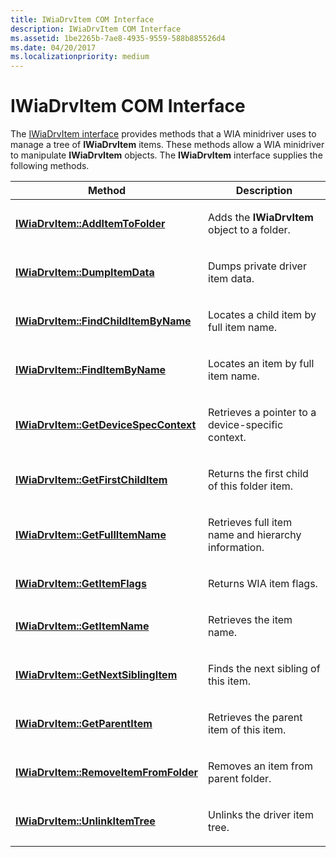 ```yaml
---
title: IWiaDrvItem COM Interface
description: IWiaDrvItem COM Interface
ms.assetid: 1be2265b-7ae8-4935-9559-588b885526d4
ms.date: 04/20/2017
ms.localizationpriority: medium
---
```


# IWiaDrvItem COM Interface





The [IWiaDrvItem interface](https://msdn.microsoft.com/library/windows/hardware/ff543896) provides methods that a WIA minidriver uses to manage a tree of **IWiaDrvItem** items. These methods allow a WIA minidriver to manipulate **IWiaDrvItem** objects. The **IWiaDrvItem** interface supplies the following methods.

<table>
<colgroup>
<col width="50%" />
<col width="50%" />
</colgroup>
<thead>
<tr class="header">
<th>Method</th>
<th>Description</th>
</tr>
</thead>
<tbody>
<tr class="odd">
<td><p><a href="https://msdn.microsoft.com/library/windows/hardware/ff543856" data-raw-source="[&lt;strong&gt;IWiaDrvItem::AddItemToFolder&lt;/strong&gt;](https://msdn.microsoft.com/library/windows/hardware/ff543856)"><strong>IWiaDrvItem::AddItemToFolder</strong></a></p></td>
<td><p>Adds the <strong>IWiaDrvItem</strong> object to a folder.</p></td>
</tr>
<tr class="even">
<td><p><a href="https://msdn.microsoft.com/library/windows/hardware/ff543863" data-raw-source="[&lt;strong&gt;IWiaDrvItem::DumpItemData&lt;/strong&gt;](https://msdn.microsoft.com/library/windows/hardware/ff543863)"><strong>IWiaDrvItem::DumpItemData</strong></a></p></td>
<td><p>Dumps private driver item data.</p></td>
</tr>
<tr class="odd">
<td><p><a href="https://msdn.microsoft.com/library/windows/hardware/ff543867" data-raw-source="[&lt;strong&gt;IWiaDrvItem::FindChildItemByName&lt;/strong&gt;](https://msdn.microsoft.com/library/windows/hardware/ff543867)"><strong>IWiaDrvItem::FindChildItemByName</strong></a></p></td>
<td><p>Locates a child item by full item name.</p></td>
</tr>
<tr class="even">
<td><p><a href="https://msdn.microsoft.com/library/windows/hardware/ff543870" data-raw-source="[&lt;strong&gt;IWiaDrvItem::FindItemByName&lt;/strong&gt;](https://msdn.microsoft.com/library/windows/hardware/ff543870)"><strong>IWiaDrvItem::FindItemByName</strong></a></p></td>
<td><p>Locates an item by full item name.</p></td>
</tr>
<tr class="odd">
<td><p><a href="https://msdn.microsoft.com/library/windows/hardware/ff543873" data-raw-source="[&lt;strong&gt;IWiaDrvItem::GetDeviceSpecContext&lt;/strong&gt;](https://msdn.microsoft.com/library/windows/hardware/ff543873)"><strong>IWiaDrvItem::GetDeviceSpecContext</strong></a></p></td>
<td><p>Retrieves a pointer to a device-specific context.</p></td>
</tr>
<tr class="even">
<td><p><a href="https://msdn.microsoft.com/library/windows/hardware/ff543878" data-raw-source="[&lt;strong&gt;IWiaDrvItem::GetFirstChildItem&lt;/strong&gt;](https://msdn.microsoft.com/library/windows/hardware/ff543878)"><strong>IWiaDrvItem::GetFirstChildItem</strong></a></p></td>
<td><p>Returns the first child of this folder item.</p></td>
</tr>
<tr class="odd">
<td><p><a href="https://msdn.microsoft.com/library/windows/hardware/ff543881" data-raw-source="[&lt;strong&gt;IWiaDrvItem::GetFullItemName&lt;/strong&gt;](https://msdn.microsoft.com/library/windows/hardware/ff543881)"><strong>IWiaDrvItem::GetFullItemName</strong></a></p></td>
<td><p>Retrieves full item name and hierarchy information.</p></td>
</tr>
<tr class="even">
<td><p><a href="https://msdn.microsoft.com/library/windows/hardware/ff543883" data-raw-source="[&lt;strong&gt;IWiaDrvItem::GetItemFlags&lt;/strong&gt;](https://msdn.microsoft.com/library/windows/hardware/ff543883)"><strong>IWiaDrvItem::GetItemFlags</strong></a></p></td>
<td><p>Returns WIA item flags.</p></td>
</tr>
<tr class="odd">
<td><p><a href="https://msdn.microsoft.com/library/windows/hardware/ff543885" data-raw-source="[&lt;strong&gt;IWiaDrvItem::GetItemName&lt;/strong&gt;](https://msdn.microsoft.com/library/windows/hardware/ff543885)"><strong>IWiaDrvItem::GetItemName</strong></a></p></td>
<td><p>Retrieves the item name.</p></td>
</tr>
<tr class="even">
<td><p><a href="https://msdn.microsoft.com/library/windows/hardware/ff543889" data-raw-source="[&lt;strong&gt;IWiaDrvItem::GetNextSiblingItem&lt;/strong&gt;](https://msdn.microsoft.com/library/windows/hardware/ff543889)"><strong>IWiaDrvItem::GetNextSiblingItem</strong></a></p></td>
<td><p>Finds the next sibling of this item.</p></td>
</tr>
<tr class="odd">
<td><p><a href="https://msdn.microsoft.com/library/windows/hardware/ff543892" data-raw-source="[&lt;strong&gt;IWiaDrvItem::GetParentItem&lt;/strong&gt;](https://msdn.microsoft.com/library/windows/hardware/ff543892)"><strong>IWiaDrvItem::GetParentItem</strong></a></p></td>
<td><p>Retrieves the parent item of this item.</p></td>
</tr>
<tr class="even">
<td><p><a href="https://msdn.microsoft.com/library/windows/hardware/ff543899" data-raw-source="[&lt;strong&gt;IWiaDrvItem::RemoveItemFromFolder&lt;/strong&gt;](https://msdn.microsoft.com/library/windows/hardware/ff543899)"><strong>IWiaDrvItem::RemoveItemFromFolder</strong></a></p></td>
<td><p>Removes an item from parent folder.</p></td>
</tr>
<tr class="odd">
<td><p><a href="https://msdn.microsoft.com/library/windows/hardware/ff543901" data-raw-source="[&lt;strong&gt;IWiaDrvItem::UnlinkItemTree&lt;/strong&gt;](https://msdn.microsoft.com/library/windows/hardware/ff543901)"><strong>IWiaDrvItem::UnlinkItemTree</strong></a></p></td>
<td><p>Unlinks the driver item tree.</p></td>
</tr>
</tbody>
</table>

 

 

 




